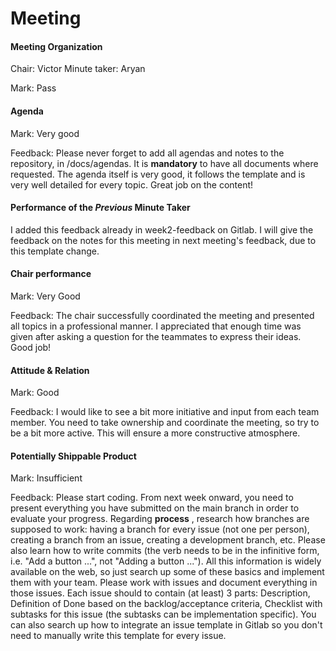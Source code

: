 # Meeting

#### Meeting Organization

Chair: Victor
Minute taker: Aryan

Mark: Pass

#### Agenda 

Mark: Very good

Feedback: Please never forget to add all agendas and notes to the repository, in /docs/agendas. It is **mandatory** to have all documents where requested. The agenda itself is very good, it follows the template and is very well detailed for every topic. Great job on the content!

#### Performance of the *Previous* Minute Taker

I added this feedback already in week2-feedback on Gitlab. I will give the feedback on the notes for this meeting in next meeting's feedback, due to this template change.

#### Chair performance

Mark: Very Good

Feedback: The chair successfully coordinated the meeting and presented all topics in a professional manner. I appreciated that enough time was given after asking a question for the teammates to express their ideas. Good job!


#### Attitude & Relation

Mark: Good

Feedback: I would like to see a bit more initiative and input from each team member. You need to take ownership and coordinate the meeting, so try to be a bit more active. This will ensure a more constructive atmosphere.


#### Potentially Shippable Product

Mark: Insufficient

Feedback: Please start coding. From next week onward, you need to present everything you have submitted on the main branch in order to evaluate your progress.
Regarding **process** , research how branches are supposed to work: having a branch for every issue (not one per person), creating a branch from an issue, creating a development branch, etc. Please also learn how to write commits (the verb needs to be in the infinitive form, i.e. "Add a button ...", not "Adding a button ..."). All this information is widely available on the web, so just search up some of these basics and implement them with your team.
Please work with issues and document everything in those issues. Each issue should to contain (at least) 3 parts: Description, Definition of Done based on the backlog/acceptance criteria, Checklist with subtasks for this issue (the subtasks can be implementation specific). You can also search up how to integrate an issue template in Gitlab so you don't need to manually write this template for every issue.
